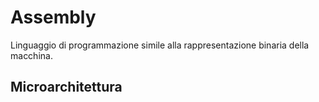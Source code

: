 # Assembly

Linguaggio di programmazione simile alla rappresentazione binaria della macchina.

## Microarchitettura

